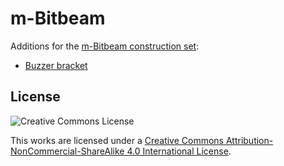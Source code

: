 # m-Bitbeam
Additions for the [m-Bitbeam construction set](https://github.com/e-Mole/m-Bitbeam_Parts_for_3Dprint):
* [Buzzer bracket](https://github.com/Yeti3D/m-Bitbeam/blob/master/bb-sen-buzzer.stl)

## License
![Creative Commons License](https://i.creativecommons.org/l/by-nc-sa/4.0/88x31.png "Creative Commons License")

This works are licensed under a [Creative Commons Attribution-NonCommercial-ShareAlike 4.0 International License](http://creativecommons.org/licenses/by-nc-sa/4.0/).
